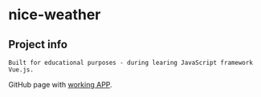 # nice-weather

## Project info
```
Built for educational purposes - during learing JavaScript framework Vue.js.
```

GitHub page with [working APP](https://marek-onpc.github.io/nice-weather/).

